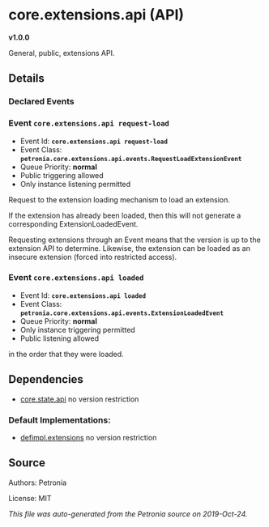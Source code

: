 # core.extensions.api (API)
**v1.0.0**

General, public, extensions API.

## Details


### Declared Events


### Event `core.extensions.api request-load`

* Event Id: **`core.extensions.api request-load`**
* Event Class: **`petronia.core.extensions.api.events.RequestLoadExtensionEvent`**
* Queue Priority: **normal**
* Public triggering allowed
* Only instance listening permitted

Request to the extension loading mechanism to load an extension.


If the extension has already been loaded, then this will not generate a
corresponding ExtensionLoadedEvent.


Requesting extensions through an Event means that the version is up to the
extension API to determine.  Likewise, the extension can be loaded as an
insecure extension (forced into restricted access).

### Event `core.extensions.api loaded`

* Event Id: **`core.extensions.api loaded`**
* Event Class: **`petronia.core.extensions.api.events.ExtensionLoadedEvent`**
* Queue Priority: **normal**
* Only instance triggering permitted
* Public listening allowed

in the order that they were loaded.








## Dependencies

* [core.state.api](core.state.api.md)
  no version restriction



### Default Implementations:
* [defimpl.extensions](defimpl.extensions.md)
  no version restriction


## Source

Authors: Petronia

License: MIT

*This file was auto-generated from the Petronia source on 2019-Oct-24.*
